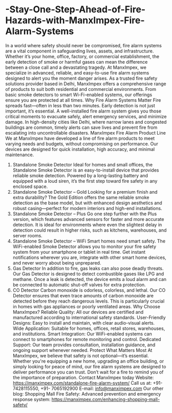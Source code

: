 # -Stay-One-Step-Ahead-of-Fire-Hazards-with-ManxImpex-Fire-Alarm-Systems
In a world where safety should never be compromised, fire alarm systems are a vital component in safeguarding lives, assets, and infrastructure. Whether it’s your home, office, factory, or commercial establishment, the early detection of smoke or harmful gases can mean the difference between a close call and a devastating tragedy.
At ManxImpex, we specialize in advanced, reliable, and easy-to-use fire alarm systems designed to alert you the moment danger arises. As a trusted fire safety solutions provider based in Delhi, ManxImpex offers a comprehensive range of products to suit both residential and commercial environments. From basic smoke detectors to smart Wi-Fi-enabled systems, our offerings ensure you are protected at all times.
Why Fire Alarm Systems Matter
Fire spreads fast—often in less than two minutes. Early detection is not just important, it’s essential. A well-installed fire alarm system gives you those critical moments to evacuate safely, alert emergency services, and minimize damage. In high-density cities like Delhi, where narrow lanes and congested buildings are common, timely alerts can save lives and prevent fire from escalating into uncontrollable disasters.
ManxImpex Fire Alarm Product Line
We at ManxImpex have developed a line of fire alarm products to meet varying needs and budgets, without compromising on performance. Our devices are designed for quick installation, high accuracy, and minimal maintenance.
1. Standalone Smoke Detector
Ideal for homes and small offices, the Standalone Smoke Detector is an easy-to-install device that provides reliable smoke detection. Powered by a long-lasting battery and equipped with a loud siren, it’s the first step toward fire safety in any enclosed space.
2. Standalone Smoke Detector – Gold
Looking for a premium finish and extra durability? The Gold Edition offers the same reliable smoke detection as the base model, but with enhanced design aesthetics and robust casing—perfect for modern interiors and high-end installations.
3. Standalone Smoke Detector – Plus
Go one step further with the Plus version, which features advanced sensors for faster and more accurate detection. It is ideal for environments where even the slightest delay in detection could result in higher risks, such as kitchens, warehouses, and server rooms.
4. Standalone Smoke Detector – WiFi
Smart homes need smart safety. The WiFi-enabled Smoke Detector allows you to monitor your fire safety system from your smartphone or tablet in real time. Get instant notifications wherever you are, integrate with other smart home devices, and never worry about being unprepared.
5. Gas Detector
In addition to fire, gas leaks can also pose deadly threats. Our Gas Detector is designed to detect combustible gases like LPG and methane. Once a leak is detected, the device emits a loud alarm and can be connected to automatic shut-off valves for extra protection.
6. CO Detector
Carbon monoxide is odorless, colorless, and lethal. Our CO Detector ensures that even trace amounts of carbon monoxide are detected before they reach dangerous levels. This is particularly crucial in homes with gas appliances or poorly ventilated areas.
Why Choose ManxImpex?
Reliable Quality: All our devices are certified and manufactured according to international safety standards.
User-Friendly Designs: Easy to install and maintain, with clear audio-visual alerts.
Wide Application: Suitable for homes, offices, retail stores, warehouses, and institutions.
Smart Integration: Our WiFi-enabled systems can connect to smartphones for remote monitoring and control.
Dedicated Support: Our team provides consultation, installation guidance, and ongoing support whenever needed.
Protect What Matters Most
At ManxImpex, we believe that safety is not optional—it’s essential. Whether you're equipping a new home, upgrading an office building, or simply looking for peace of mind, our fire alarm systems are designed to deliver performance you can trust.
Don’t wait for a fire to remind you of the importance of preparation.
Contact ManxImpex today
Website:  https://manximpex.com/standalone-fire-alarm-system/ 
Call us at: +91- 7428115550, +91- 7065192900
E-mail: info@manximpex.com 
Our other blog:
Shopping Mall Fire Safety: Advanced prevention and emergency response system: https://manximpex.com/enhancing-shopping-mall-safety/ 
